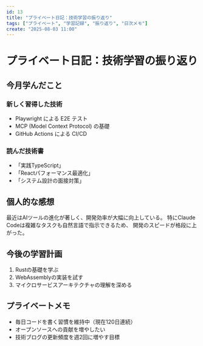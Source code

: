 ```yaml
---
id: 13
title: "プライベート日記：技術学習の振り返り"
tags: ["プライベート", "学習記録", "振り返り", "日次メモ"]
create: "2025-08-03 11:00"
---
```


# プライベート日記：技術学習の振り返り

## 今月学んだこと

### 新しく習得した技術
- Playwright による E2E テスト
- MCP (Model Context Protocol) の基礎
- GitHub Actions による CI/CD

### 読んだ技術書
- 「実践TypeScript」
- 「Reactパフォーマンス最適化」
- 「システム設計の面接対策」

## 個人的な感想

最近はAIツールの進化が著しく、開発効率が大幅に向上している。
特にClaude Codeは複雑なタスクも自然言語で指示できるため、
開発のスピードが格段に上がった。

## 今後の学習計画

1. Rustの基礎を学ぶ
2. WebAssemblyの実装を試す
3. マイクロサービスアーキテクチャの理解を深める

## プライベートメモ

- 毎日コードを書く習慣を維持中（現在120日連続）
- オープンソースへの貢献を増やしたい
- 技術ブログの更新頻度を週2回に増やす目標